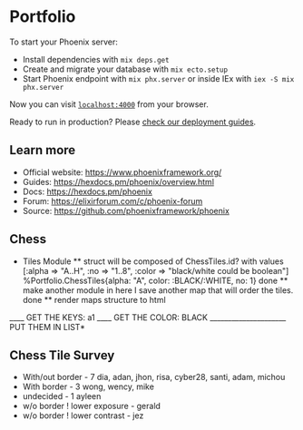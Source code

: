 # Portfolio

To start your Phoenix server:

  * Install dependencies with `mix deps.get`
  * Create and migrate your database with `mix ecto.setup`
  * Start Phoenix endpoint with `mix phx.server` or inside IEx with `iex -S mix phx.server`

Now you can visit [`localhost:4000`](http://localhost:4000) from your browser.

Ready to run in production? Please [check our deployment guides](https://hexdocs.pm/phoenix/deployment.html).

## Learn more

  * Official website: https://www.phoenixframework.org/
  * Guides: https://hexdocs.pm/phoenix/overview.html
  * Docs: https://hexdocs.pm/phoenix
  * Forum: https://elixirforum.com/c/phoenix-forum
  * Source: https://github.com/phoenixframework/phoenix

## Chess

  * Tiles Module
  ** struct will be composed of ChessTiles.id? with values 
      [:alpha => "A..H", :no => "1..8", :color => "black/white could be boolean"]
      %Portfolio.ChessTiles{alpha: "A", color: :BLACK/:WHITE, no: 1} done 
  ** make another module in here I save another map that will order the tiles. done
  ** render maps structure to html

____ GET THE KEYS: a1 
____ GET THE COLOR: BLACK
_____________________ PUT THEM IN LIST*

## Chess Tile Survey
  * With/out border  - 7 dia, adan, jhon, risa, cyber28, santi, adam, michou
  * With border      - 3 wong, wency, mike
  * undecided        - 1 ayleen
  * w/o border ! lower exposure   - gerald
  * w/o border ! lower contrast   - jez
